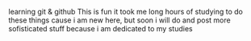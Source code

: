 learning git & github
This is fun it took me long hours of studying to do these things cause i am new here,
but soon i will do and post more sofisticated stuff because i am dedicated to my studies
